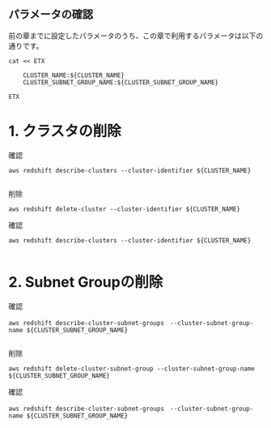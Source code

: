





## パラメータの確認

前の章までに設定したパラメータのうち、この章で利用するパラメータは以下の通りです。

```
cat << ETX

    CLUSTER_NAME:${CLUSTER_NAME}
    CLUSTER_SUBNET_GROUP_NAME:${CLUSTER_SUBNET_GROUP_NAME}

ETX
```

# 1. クラスタの削除

確認

```
aws redshift describe-clusters --cluster-identifier ${CLUSTER_NAME}
```

```

```

削除

```
aws redshift delete-cluster --cluster-identifier ${CLUSTER_NAME}
```

確認

```
aws redshift describe-clusters --cluster-identifier ${CLUSTER_NAME}
```

```

```

# 2. Subnet Groupの削除

確認

```
aws redshift describe-cluster-subnet-groups　--cluster-subnet-group-name ${CLUSTER_SUBNET_GROUP_NAME}
```

```

```

削除

```
aws redshift delete-cluster-subnet-group --cluster-subnet-group-name ${CLUSTER_SUBNET_GROUP_NAME}
```

確認

```
aws redshift describe-cluster-subnet-groups　--cluster-subnet-group-name ${CLUSTER_SUBNET_GROUP_NAME}
```

```

```
